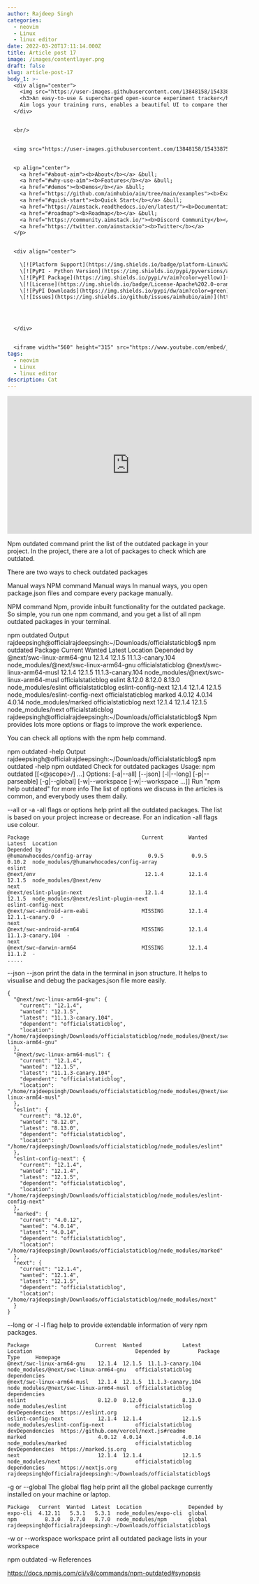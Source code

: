 ```yaml
---
author: Rajdeep Singh
categories:
  - neovim
  - Linux
  - linux editor
date: 2022-03-20T17:11:14.000Z
title: Article post 17
image: /images/contentlayer.png
draft: false
slug: article-post-17
body_1: >-
  <div align="center">
    <img src="https://user-images.githubusercontent.com/13848158/154338760-edfe1885-06f3-4e02-87fe-4b13a403516b.png"/>
    <h3>An easy-to-use & supercharged open-source experiment tracker</h3>
    Aim logs your training runs, enables a beautiful UI to compare them and an API to query them programmatically.
  </div>


  <br/>


  <img src="https://user-images.githubusercontent.com/13848158/154338753-34484cda-95b8-4da8-a610-7fdf198c05fd.png"/>


  <p align="center">
    <a href="#about-aim"><b>About</b></a> &bull;
    <a href="#why-use-aim"><b>Features</b></a> &bull;
    <a href="#demos"><b>Demos</b></a> &bull;
    <a href="https://github.com/aimhubio/aim/tree/main/examples"><b>Examples</b></a> &bull;
    <a href="#quick-start"><b>Quick Start</b></a> &bull;
    <a href="https://aimstack.readthedocs.io/en/latest/"><b>Documentation</b></a> &bull;
    <a href="#roadmap"><b>Roadmap</b></a> &bull;
    <a href="https://community.aimstack.io/"><b>Discord Community</b></a> &bull;
    <a href="https://twitter.com/aimstackio"><b>Twitter</b></a>
  </p>


  <div align="center">
    
    \[![Platform Support](https://img.shields.io/badge/platform-Linux%20%7C%20macOS-blue)]()
    \[![PyPI - Python Version](https://img.shields.io/pypi/pyversions/aim)](https://pypi.org/project/aim/)
    \[![PyPI Package](https://img.shields.io/pypi/v/aim?color=yellow)](https://pypi.org/project/aim/)
    \[![License](https://img.shields.io/badge/License-Apache%202.0-orange.svg)](https://opensource.org/licenses/Apache-2.0)
    \[![PyPI Downloads](https://img.shields.io/pypi/dw/aim?color=green)](https://pypi.org/project/aim/)
    \[![Issues](https://img.shields.io/github/issues/aimhubio/aim)](http://github.com/aimhubio/aim/issues)



    
  </div>


  <iframe width="560" height="315" src="https://www.youtube.com/embed/_26BhViw28s" title="YouTube video player" frameborder="0" allow="accelerometer; autoplay; clipboard-write; encrypted-media; gyroscope; picture-in-picture; web-share" allowfullscreen=""></iframe>
tags:
  - neovim
  - Linux
  - linux editor
description: Cat
---
```

<iframe width="560" height="315" src="https://www.youtube.com/embed/_26BhViw28s" title="YouTube video player" frameborder="0" allow="accelerometer; autoplay; clipboard-write; encrypted-media; gyroscope; picture-in-picture; web-share" allowfullscreen></iframe>

Npm outdated command print the list of the outdated package in your project. In the project, there are a lot of packages to check which are outdated.

There are two ways to check outdated packages

Manual ways
NPM command
Manual ways
In manual ways, you open package.json files and compare every package manually.

NPM command
Npm, provide inbuilt functionality for the outdated package. So simple, you run one npm command, and you get a list of all npm outdated packages in your terminal.

 npm outdated <options/> 
Output
rajdeepsingh@officialrajdeepsingh:\~/Downloads/officialstaticblog$ npm outdated
Package                     Current  Wanted             Latest  Location                                 Depended by
@next/swc-linux-arm64-gnu    12.1.4  12.1.5  11.1.3-canary.104  node_modules/@next/swc-linux-arm64-gnu   officialstaticblog
@next/swc-linux-arm64-musl   12.1.4  12.1.5  11.1.3-canary.104  node_modules/@next/swc-linux-arm64-musl  officialstaticblog
eslint                       8.12.0  8.12.0             8.13.0  node_modules/eslint                      officialstaticblog
eslint-config-next           12.1.4  12.1.4             12.1.5  node_modules/eslint-config-next          officialstaticblog
marked                       4.0.12  4.0.14             4.0.14  node_modules/marked                      officialstaticblog
next                         12.1.4  12.1.4             12.1.5  node_modules/next                        officialstaticblog
rajdeepsingh@officialrajdeepsingh:\~/Downloads/officialstaticblog$
Npm provides lots more options or flags to improve the work experience.

You can check all options with the npm help command.

npm outdated -help
Output
rajdeepsingh@officialrajdeepsingh:~/Downloads/officialstaticblog$ npm outdated -help
    npm outdated
    Check for outdated packages
    Usage:
    npm outdated \[[<@scope>/]<pkg> ...]
    Options:
    \[-a|--all] \[--json] \[-l|--long] \[-p|--parseable] \[-g|--global]
    \[-w|--workspace <workspace-name> [-w|--workspace <workspace-name> ...]]
    Run "npm help outdated" for more info
The list of options we discuss in the articles is common, and everybody uses them daily.

\--all or -a
-all flags or options help print all the outdated packages. The list is based on your project increase or decrease. For an indication -all flags use colour.

```
Package                                    Current        Wanted             Latest  Location                                                                                       Depended by
@humanwhocodes/config-array                  0.9.5         0.9.5             0.10.2  node_modules/@humanwhocodes/config-array                                                       eslint
@next/env                                   12.1.4        12.1.4             12.1.5  node_modules/@next/env                                                                         next
@next/eslint-plugin-next                    12.1.4        12.1.4             12.1.5  node_modules/@next/eslint-plugin-next                                                          eslint-config-next
@next/swc-android-arm-eabi                 MISSING        12.1.4    12.1.1-canary.0  -                                                                                              next
@next/swc-android-arm64                    MISSING        12.1.4  11.1.3-canary.104  -                                                                                              next
@next/swc-darwin-arm64                     MISSING        12.1.4             11.1.2  -   
.....
```

\--json
--json print the data in the terminal in json structure. It helps to visualise and debug the packages.json file more easily.

```
{
  "@next/swc-linux-arm64-gnu": {
    "current": "12.1.4",
    "wanted": "12.1.5",
    "latest": "11.1.3-canary.104",
    "dependent": "officialstaticblog",
    "location": "/home/rajdeepsingh/Downloads/officialstaticblog/node_modules/@next/swc-linux-arm64-gnu"
  },
  "@next/swc-linux-arm64-musl": {
    "current": "12.1.4",
    "wanted": "12.1.5",
    "latest": "11.1.3-canary.104",
    "dependent": "officialstaticblog",
    "location": "/home/rajdeepsingh/Downloads/officialstaticblog/node_modules/@next/swc-linux-arm64-musl"
  },
  "eslint": {
    "current": "8.12.0",
    "wanted": "8.12.0",
    "latest": "8.13.0",
    "dependent": "officialstaticblog",
    "location": "/home/rajdeepsingh/Downloads/officialstaticblog/node_modules/eslint"
  },
  "eslint-config-next": {
    "current": "12.1.4",
    "wanted": "12.1.4",
    "latest": "12.1.5",
    "dependent": "officialstaticblog",
    "location": "/home/rajdeepsingh/Downloads/officialstaticblog/node_modules/eslint-config-next"
  },
  "marked": {
    "current": "4.0.12",
    "wanted": "4.0.14",
    "latest": "4.0.14",
    "dependent": "officialstaticblog",
    "location": "/home/rajdeepsingh/Downloads/officialstaticblog/node_modules/marked"
  },
  "next": {
    "current": "12.1.4",
    "wanted": "12.1.4",
    "latest": "12.1.5",
    "dependent": "officialstaticblog",
    "location": "/home/rajdeepsingh/Downloads/officialstaticblog/node_modules/next"
  }
} 
```

\--long or -l
-l flag help to provide extendable information of very npm packages.

```
Package                     Current  Wanted             Latest  Location                                 Depended by         Package Type     Homepage
@next/swc-linux-arm64-gnu    12.1.4  12.1.5  11.1.3-canary.104  node_modules/@next/swc-linux-arm64-gnu   officialstaticblog  dependencies
@next/swc-linux-arm64-musl   12.1.4  12.1.5  11.1.3-canary.104  node_modules/@next/swc-linux-arm64-musl  officialstaticblog  dependencies
eslint                       8.12.0  8.12.0             8.13.0  node_modules/eslint                      officialstaticblog  devDependencies  https://eslint.org
eslint-config-next           12.1.4  12.1.4             12.1.5  node_modules/eslint-config-next          officialstaticblog  devDependencies  https://github.com/vercel/next.js#readme
marked                       4.0.12  4.0.14             4.0.14  node_modules/marked                      officialstaticblog  devDependencies  https://marked.js.org
next                         12.1.4  12.1.4             12.1.5  node_modules/next                        officialstaticblog  dependencies     https://nextjs.org
rajdeepsingh@officialrajdeepsingh:~/Downloads/officialstaticblog$ 
```

\-g or --global
The global flag help print all the global package currently installed on your machine or laptop.

```
Package   Current  Wanted  Latest  Location               Depended by
expo-cli  4.12.11   5.3.1   5.3.1  node_modules/expo-cli  global
npm         8.3.0   8.7.0   8.7.0  node_modules/npm       global
rajdeepsingh@officialrajdeepsingh:~/Downloads/officialstaticblog$ 
```

\-w or --workspace
workspace print all outdated package lists in your workspace

  npm outdated -w
References

https://docs.npmjs.com/cli/v8/commands/npm-outdated#synopsis